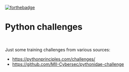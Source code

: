 [![forthebadge](https://forthebadge.com/images/badges/made-with-python.svg)](https://forthebadge.com)

# Python challenges
<br/>

Just some training challenges from various sources:

- https://pythonprinciples.com/challenges/
- https://github.com/MII-Cybersec/pythonidae-challenge

<br/>
